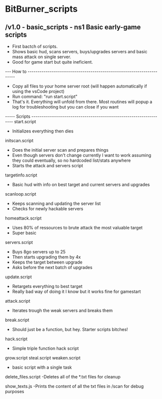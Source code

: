 # BitBurner_scripts
/v1.0 - basic_scripts - ns1 
 Basic early-game scripts
----------------------------------------------------------------------------------
- First bactch of scripts.
- Shows basic hud, scans servers, buys/upgrades servers and basic mass attack on single server.
- Good for game start but quite ineficient.  


--- How to -----------------------------------------------------------------------
- Copy all files to your home server root (will happen automatically if using the vsCode project)
- Run command: "run start.script"
- That's it. Everything will unfold from there. Most routines will popup a log for troubleshooting but you can close if you want


----- Scripts --------------------------------------------------------------------
start.script
- Initializes everything then dies

initscan.script
- Does the initial server scan and prepares things
- Even though servers don't change currently I want to work assuming they could eventually, so no hardcoded list/stats anywhere
- Starts the attack and servers script

targetinfo.script
- Basic hud with info on best target and current servers and upgrades

scanloop.script
- Keeps scanning and updating the server list
- Checks for newly hackable servers

homeattack.script
- Uses 80% of ressources to brute attack the most valuable target
- Super basic

servers.script
- Buys 8go servers up to 25
- Then starts upgrading them by 4x
- Keeps the target between upgrade
- Asks before the next batch of upgrades

update.script
- Retargets everything to best target
- Really bad way of doing it I know but it works fine for gamestart

attack.script
- Iterates trough the weak servers and breaks them

break.script
- Should just be a function, but hey. Starter scripts bitches!

hack.script
- Simple triple function hack script

grow.script
steal.script
weaken.script
- basic script with a single task

delete_files.script
-Deletes all of the *.txt files for cleanup

show_texts.js
-Prints the content of all the txt files in /scan for debug purposes
